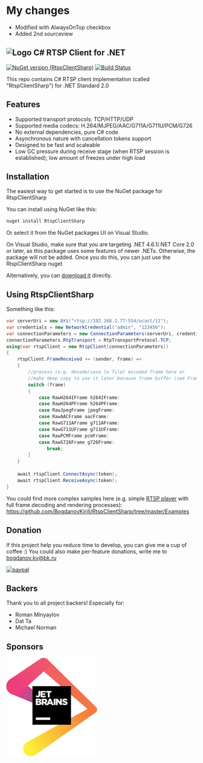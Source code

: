 # My changes
- Modified with AlwaysOnTop checkbox
- Added 2nd sourceview


## ![Logo](Images/package_icon.png) C# RTSP Client for .NET

[![NuGet version (RtspClientSharp)](https://img.shields.io/nuget/v/RtspClientSharp.svg?style=flat-square)](https://www.nuget.org/packages/RtspClientSharp/)
[![Build Status](https://travis-ci.org/BogdanovKirill/RtspClientSharp.svg?branch=master)](https://travis-ci.org/BogdanovKirill/RtspClientSharp.svg?branch=master)

This repo contains C# RTSP client implementation (called "RtspClientSharp") for .NET Standard 2.0
## Features
- Supported transport protocols: TCP/HTTP/UDP
- Supported media codecs: H.264/MJPEG/AAC/G711A/G711U/PCM/G726
- No external dependencies, pure C# code
- Asynchronous nature with cancellation tokens support
- Designed to be fast and scaleable
- Low GC pressure during receive stage (when RTSP session is established); low amount of freezes under high load

## Installation 

The easiest way to get started is to use the NuGet package for 
RtspClientSharp

You can install using NuGet like this:

```cmd
nuget install RtspClientSharp
```

Or select it from the NuGet packages UI on Visual Studio.

On Visual Studio, make sure that you are targeting .NET 4.6.1/.NET Core 2.0 or
later, as this package uses some features of newer .NETs.  Otherwise,
the package will not be added. Once you do this, you can just use the
RtspClientSharp nuget

Alternatively, you can [download it](https://www.nuget.org/packages/RtspClientSharp/) directly.

## Using RtspClientSharp
Something like this:

```csharp
var serverUri = new Uri("rtsp://192.168.1.77:554/ucast/11");
var credentials = new NetworkCredential("admin", "123456");
var connectionParameters = new ConnectionParameters(serverUri, credentials);
connectionParameters.RtpTransport = RtpTransportProtocol.TCP;
using(var rtspClient = new RtspClient(connectionParameters))
{
    rtspClient.FrameReceived += (sender, frame) =>
    {
        //process (e.g. decode/save to file) encoded frame here or 
        //make deep copy to use it later because frame buffer (see FrameSegment property) will be reused by client
        switch (frame)
        {
            case RawH264IFrame h264IFrame:
            case RawH264PFrame h264PFrame:
            case RawJpegFrame jpegFrame:
            case RawAACFrame aacFrame:
            case RawG711AFrame g711AFrame:
            case RawG711UFrame g711UFrame:
            case RawPCMFrame pcmFrame:
            case RawG726Frame g726Frame:
               break;
        }
    }
	
    await rtspClient.ConnectAsync(token);
    await rtspClient.ReceiveAsync(token);
}
```
You could find more complex samples here (e.g. simple [RTSP player](https://github.com/BogdanovKirill/RtspClientSharp/tree/master/Examples/SimpleRtspPlayer) with full frame decoding and rendering processes):
https://github.com/BogdanovKirill/RtspClientSharp/tree/master/Examples

## Donation
If this project help you reduce time to develop, you can give me a cup of coffee :) 
You could also make per-feature donations, write me to bogdanov.kv@bk.ru

[![paypal](https://www.paypalobjects.com/en_US/i/btn/btn_donateCC_LG.gif)](https://paypal.me/bogdanovkv)

## Backers
Thank you to all project backers! Especially for:
- Roman Minyaylov
- Dat Ta
- Michael Norman

## Sponsors
[![jetbrains](https://github.com/JetBrains/logos/blob/master/web/jetbrains/jetbrains.svg)](https://www.jetbrains.com/?from=RtspClientSharp)
